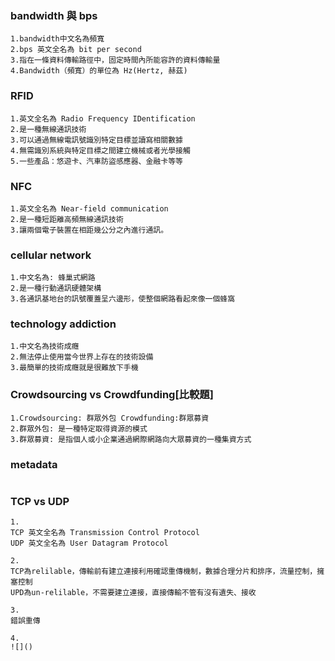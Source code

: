 ### bandwidth 與 bps
```
1.bandwidth中文名為頻寬
2.bps 英文全名為 bit per second
3.指在一條資料傳輸路徑中，固定時間內所能容許的資料傳輸量
4.Bandwidth（頻寬）的單位為 Hz(Hertz, 赫茲)
```

### RFID
```
1.英文全名為 Radio Frequency IDentification
2.是一種無線通訊技術
3.可以通過無線電訊號識別特定目標並讀寫相關數據
4.無需識別系統與特定目標之間建立機械或者光學接觸
5.一些產品：悠遊卡、汽車防盜感應器、金融卡等等
```

### NFC
```
1.英文全名為 Near-field communication
2.是一種短距離高頻無線通訊技術
3.讓兩個電子裝置在相距幾公分之內進行通訊。
```

### cellular network
```
1.中文名為: 蜂巢式網路
2.是一種行動通訊硬體架構
3.各通訊基地台的訊號覆蓋呈六邊形，使整個網路看起來像一個蜂窩
```

### technology addiction
```
1.中文名為技術成癮
2.無法停止使用當今世界上存在的技術設備
3.最簡單的技術成癮就是很難放下手機
```

### Crowdsourcing vs Crowdfunding[比較題]
```
1.Crowdsourcing: 群眾外包 Crowdfunding:群眾募資
2.群眾外包: 是一種特定取得資源的模式
3.群眾募資: 是指個人或小企業通過網際網路向大眾募資的一種集資方式
```

###  metadata
```

```

### TCP vs UDP
```
1.
TCP 英文全名為 Transmission Control Protocol
UDP 英文全名為 User Datagram Protocol

2.
TCP為relilable，傳輸前有建立連接利用確認重傳機制，數據合理分片和排序，流量控制，擁塞控制
UPD為un-relilable，不需要建立連接，直接傳輸不管有沒有遺失、接收

3.
錯誤重傳

4.
![]()
```
